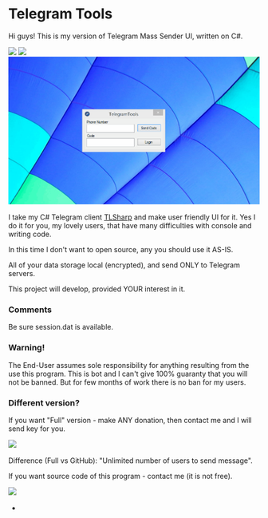 # Telegram Tools

Hi guys! This is my version of Telegram Mass Sender UI, written on C#. 

<a href="https://www.paypal.me/IPirozhenko" title="Support project"><img src="https://img.shields.io/badge/Support%20project-paypal-brightgreen.svg"></a>
<a href="https://github.com/sochix/TLSharp" title="TLSharp"><img src="https://img.shields.io/badge/TLSharp-1.0.0.0-brightgreen.svg"></a>
<img src="demo.gif">

I take my C# Telegram client [TLSharp][1] and make user friendly UI for it. Yes I do it for you, my lovely users, that have many difficulties with console and writing code.

In this time I don't want to open source, any you should use it AS-IS.

All of your data storage local (encrypted), and send ONLY to Telegram servers.

This project will develop, provided YOUR interest in it.

### Comments
Be sure session.dat is available.

### Warning!
The End-User assumes sole responsibility for anything resulting from the use this program. This is bot and I can't give 100% guaranty that you will not be banned. But for few months of work there is no ban for my users.

### Different version?
If you want "Full" version - make ANY donation, then contact me and I will send key for you.

<a href="https://www.paypal.me/IPirozhenko" title="Support project"><img src="https://img.shields.io/badge/Support%20project-paypal-brightgreen.svg"></a>

Difference (Full vs GitHub): "Unlimited number of users to send message".

If you want source code of this program - contact me (it is not free).

<img src="http://lionscrayons.com/upload/Shut-up-and-take-my-money.jpg">

- [1]: https://github.com/sochix/TLSharp
